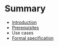 # Summary

* [Introduction](introduction.md)
* [Prerequisites](prerequisites.md)
* Use cases
* [Formal specification](formal_specification.md)

